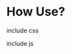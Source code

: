 # How Use?

include css
<link href="lib/animate/animate.css" type="text/css"rel="stylesheet">

include js
<script src="lib/animate/wow.js" ></script>

